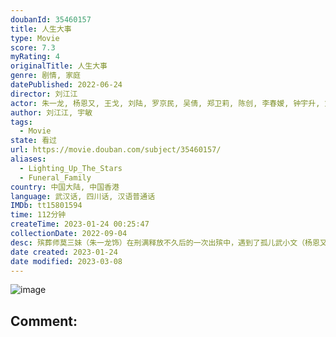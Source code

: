 ```yaml
---
doubanId: 35460157
title: 人生大事
type: Movie
score: 7.3
myRating: 4
originalTitle: 人生大事
genre: 剧情, 家庭
datePublished: 2022-06-24
director: 刘江江
actor: 朱一龙, 杨恩又, 王戈, 刘陆, 罗京民, 吴倩, 郑卫莉, 陈创, 李春嫒, 钟宇升, 刘亚津, 小爱, 韩延, 巩金国, 韩文亮
author: 刘江江, 宇敏
tags:
  - Movie
state: 看过
url: https://movie.douban.com/subject/35460157/
aliases:
  - Lighting_Up_The_Stars
  - Funeral_Family
country: 中国大陆, 中国香港
language: 武汉话, 四川话, 汉语普通话
IMDb: tt15801594
time: 112分钟
createTime: 2023-01-24 00:25:47
collectionDate: 2022-09-04
desc: 殡葬师莫三妹（朱一龙饰）在刑满释放不久后的一次出殡中，遇到了孤儿武小文（杨恩又饰），小文的出现，意外地改变了莫三妹对职业和生活的态度。
date created: 2023-01-24
date modified: 2023-03-08
---
```


![image](p2874262709.jpg)

Comment:
---

